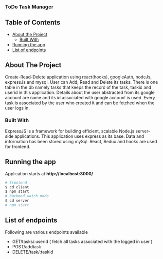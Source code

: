 <h3>ToDo Task Manager</h3>


<!-- TABLE OF CONTENTS -->
## Table of Contents

* [About the Project](#about-the-project)
  * [Built With](#built-with)
* [Running the app](#Running-the-app)
* [List of endpoints](#List-of-endpoints)
 

<!-- ABOUT THE PROJECT -->
## About The Project

Create-Read-Delete application using react(hooks), googleAuth, nodeJs, expressJs and mysql.
User can Add, Read and Delete its tasks.
There is one table in the db namely tasks that keeps the record of the task, taskid and userid in this application. 
Details about the user abstracted from its google account are name and its id associated with google account is used.
Every task is associated by the user who created it and can be fetched when the user logs in.

<!-- BUILT WITH -->
### Built With

ExpressJS is a framework for building efficient, scalable Node.js server-side applications. This application uses express as its base.
Data and information has been stored using mySql.
React, Redux and hooks are used for frontend.


<!-- RUNNING THE APP -->
## Running the app

Application starts at <b>http://localhost:3000/</b>
```bash
# frontend
$ cd client
$ npm start
# backend watch mode
$ cd server
# npm start

```
<!-- List of endpoints -->
## List of endpoints

<p>Following are various endpoints available</p>
<ul>
<li>GET/tasks/:userid ( fetch all tasks associated with the logged in user )</li>
<li>POST/addtask</li>
<li>DELETE/task/:taskid</li>
